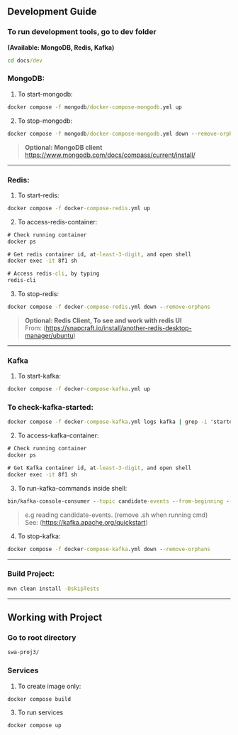 ## Development Guide  

### To run development tools, go to dev folder   
__(Available: MongoDB, Redis, Kafka)__

```cmd
cd docs/dev
```
### MongoDB:
1. To start-mongodb:

```cmd
docker compose -f mongodb/docker-compose-mongodb.yml up
```

2. To stop-mongodb:

```cmd
docker compose -f mongodb/docker-compose-mongodb.yml down --remove-orphans
```

> __Optional: MongoDB client__  
> https://www.mongodb.com/docs/compass/current/install/

---

### Redis:
1. To start-redis:

```cmd
docker compose -f docker-compose-redis.yml up
```

2. To access-redis-container:
```cmd
# Check running container
docker ps

# Get redis container id, at-least-3-digit, and open shell
docker exec -it 8f1 sh

# Access redis-cli, by typing
redis-cli
```

3. To stop-redis:

```cmd
docker compose -f docker-compose-redis.yml down --remove-orphans
```


> __Optional: Redis Client, To see and work with redis UI__  
> From: (https://snapcraft.io/install/another-redis-desktop-manager/ubuntu)

---

### Kafka  
1. To start-kafka:

```cmd
docker compose -f docker-compose-kafka.yml up
```

### To check-kafka-started:

```cmd
docker compose -f docker-compose-kafka.yml logs kafka | grep -i 'started'
```

2. To access-kafka-container:
```cmd
# Check running container
docker ps

# Get Kafka container id, at-least-3-digit, and open shell
docker exec -it 8f1 sh
```

3. To run-kafka-commands inside shell:

```cmd
bin/kafka-console-consumer --topic candidate-events --from-beginning --bootstrap-server localhost:9092
```
> e.g reading candidate-events. (remove .sh when running cmd)  
> See: (https://kafka.apache.org/quickstart)

4. To stop-kafka:

```cmd
docker compose -f docker-compose-kafka.yml down --remove-orphans
```

---

### Build Project:

```cmd
mvn clean install -DskipTests
```

---


## Working with Project

### Go to root directory
```cmd
swa-proj3/
```

### Services

1. To create image only:
```cmd
docker compose build
```

3. To run services
```cmd
docker compose up
```
